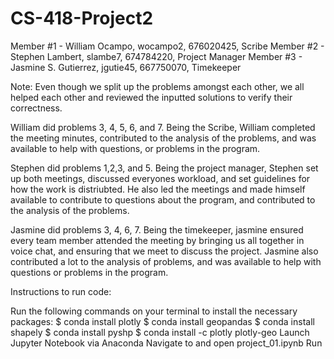 # CS-418-Project2
Member #1 - William Ocampo, wocampo2, 676020425, Scribe 
Member #2 - Stephen Lambert, slambe7, 674784220, Project Manager 
Member #3 - Jasmine S. Gutierrez, jgutie45, 667750070, Timekeeper

Note: Even though we split up the problems amongst each other, we all helped each other and reviewed the inputted solutions to verify their correctness.

William did problems 3, 4, 5, 6, and 7. Being the Scribe, William completed the meeting minutes, contributed to the analysis of the problems, and was available to help with questions, or problems in the program.

Stephen did problems 1,2,3, and 5. Being the project manager, Stephen set up both meetings, discussed everyones workload, and set guidelines for how the work is distriubted. He also led the meetings and made himself available to contribute to questions about the program, and contributed to the analysis of the problems.

Jasmine did problems 3, 4, 6, 7. Being the timekeeper, jasmine ensured every team member attended the meeting by bringing us all together in voice chat, and ensuring that we meet to discuss the project. Jasmine also contributed a lot to the analysis of problems, and was available to help with questions or problems in the program.


Instructions to run code:

Run the following commands on your terminal to install the necessary packages: $ conda install plotly $ conda install geopandas $ conda install shapely $ conda install pyshp $ conda install -c plotly plotly-geo
Launch Jupyter Notebook via Anaconda
Navigate to and open project_01.ipynb
Run
